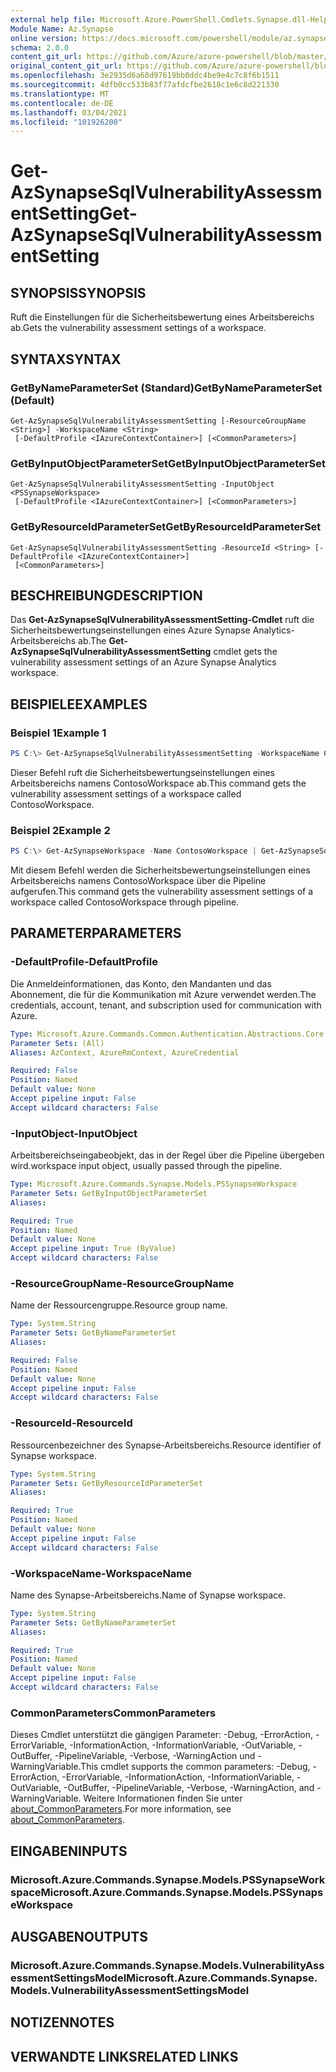 ```yaml
---
external help file: Microsoft.Azure.PowerShell.Cmdlets.Synapse.dll-Help.xml
Module Name: Az.Synapse
online version: https://docs.microsoft.com/powershell/module/az.synapse/get-azsynapsesqlvulnerabilityassessmentsetting
schema: 2.0.0
content_git_url: https://github.com/Azure/azure-powershell/blob/master/src/Synapse/Synapse/help/Get-AzSynapseSqlVulnerabilityAssessmentSetting.md
original_content_git_url: https://github.com/Azure/azure-powershell/blob/master/src/Synapse/Synapse/help/Get-AzSynapseSqlVulnerabilityAssessmentSetting.md
ms.openlocfilehash: 3e2935d6a68d97619bb0ddc4be9e4c7c8f6b1511
ms.sourcegitcommit: 4dfb0cc533b83f77afdcfbe2618c1e6c8d221330
ms.translationtype: MT
ms.contentlocale: de-DE
ms.lasthandoff: 03/04/2021
ms.locfileid: "101926200"
---
```

# <span data-ttu-id="cf506-101">Get-AzSynapseSqlVulnerabilityAssessmentSetting</span><span class="sxs-lookup"><span data-stu-id="cf506-101">Get-AzSynapseSqlVulnerabilityAssessmentSetting</span></span>

## <span data-ttu-id="cf506-102">SYNOPSIS</span><span class="sxs-lookup"><span data-stu-id="cf506-102">SYNOPSIS</span></span>
<span data-ttu-id="cf506-103">Ruft die Einstellungen für die Sicherheitsbewertung eines Arbeitsbereichs ab.</span><span class="sxs-lookup"><span data-stu-id="cf506-103">Gets the vulnerability assessment settings of a workspace.</span></span>

## <span data-ttu-id="cf506-104">SYNTAX</span><span class="sxs-lookup"><span data-stu-id="cf506-104">SYNTAX</span></span>

### <span data-ttu-id="cf506-105">GetByNameParameterSet (Standard)</span><span class="sxs-lookup"><span data-stu-id="cf506-105">GetByNameParameterSet (Default)</span></span>
```
Get-AzSynapseSqlVulnerabilityAssessmentSetting [-ResourceGroupName <String>] -WorkspaceName <String>
 [-DefaultProfile <IAzureContextContainer>] [<CommonParameters>]
```

### <span data-ttu-id="cf506-106">GetByInputObjectParameterSet</span><span class="sxs-lookup"><span data-stu-id="cf506-106">GetByInputObjectParameterSet</span></span>
```
Get-AzSynapseSqlVulnerabilityAssessmentSetting -InputObject <PSSynapseWorkspace>
 [-DefaultProfile <IAzureContextContainer>] [<CommonParameters>]
```

### <span data-ttu-id="cf506-107">GetByResourceIdParameterSet</span><span class="sxs-lookup"><span data-stu-id="cf506-107">GetByResourceIdParameterSet</span></span>
```
Get-AzSynapseSqlVulnerabilityAssessmentSetting -ResourceId <String> [-DefaultProfile <IAzureContextContainer>]
 [<CommonParameters>]
```

## <span data-ttu-id="cf506-108">BESCHREIBUNG</span><span class="sxs-lookup"><span data-stu-id="cf506-108">DESCRIPTION</span></span>
<span data-ttu-id="cf506-109">Das **Get-AzSynapseSqlVulnerabilityAssessmentSetting-Cmdlet** ruft die Sicherheitsbewertungseinstellungen eines Azure Synapse Analytics-Arbeitsbereichs ab.</span><span class="sxs-lookup"><span data-stu-id="cf506-109">The **Get-AzSynapseSqlVulnerabilityAssessmentSetting** cmdlet gets the vulnerability assessment settings of an Azure Synapse Analytics workspace.</span></span>

## <span data-ttu-id="cf506-110">BEISPIELE</span><span class="sxs-lookup"><span data-stu-id="cf506-110">EXAMPLES</span></span>

### <span data-ttu-id="cf506-111">Beispiel 1</span><span class="sxs-lookup"><span data-stu-id="cf506-111">Example 1</span></span>
```powershell
PS C:\> Get-AzSynapseSqlVulnerabilityAssessmentSetting -WorkspaceName ContosoWorkspace
```

<span data-ttu-id="cf506-112">Dieser Befehl ruft die Sicherheitsbewertungseinstellungen eines Arbeitsbereichs namens ContosoWorkspace ab.</span><span class="sxs-lookup"><span data-stu-id="cf506-112">This command gets the vulnerability assessment settings of a workspace called ContosoWorkspace.</span></span>

### <span data-ttu-id="cf506-113">Beispiel 2</span><span class="sxs-lookup"><span data-stu-id="cf506-113">Example 2</span></span>
```powershell
PS C:\> Get-AzSynapseWorkspace -Name ContosoWorkspace | Get-AzSynapseSqlVulnerabilityAssessmentSetting
```

<span data-ttu-id="cf506-114">Mit diesem Befehl werden die Sicherheitsbewertungseinstellungen eines Arbeitsbereichs namens ContosoWorkspace über die Pipeline aufgerufen.</span><span class="sxs-lookup"><span data-stu-id="cf506-114">This command gets the vulnerability assessment settings of a workspace called ContosoWorkspace through pipeline.</span></span>

## <span data-ttu-id="cf506-115">PARAMETER</span><span class="sxs-lookup"><span data-stu-id="cf506-115">PARAMETERS</span></span>

### <span data-ttu-id="cf506-116">-DefaultProfile</span><span class="sxs-lookup"><span data-stu-id="cf506-116">-DefaultProfile</span></span>
<span data-ttu-id="cf506-117">Die Anmeldeinformationen, das Konto, den Mandanten und das Abonnement, die für die Kommunikation mit Azure verwendet werden.</span><span class="sxs-lookup"><span data-stu-id="cf506-117">The credentials, account, tenant, and subscription used for communication with Azure.</span></span>

```yaml
Type: Microsoft.Azure.Commands.Common.Authentication.Abstractions.Core.IAzureContextContainer
Parameter Sets: (All)
Aliases: AzContext, AzureRmContext, AzureCredential

Required: False
Position: Named
Default value: None
Accept pipeline input: False
Accept wildcard characters: False
```

### <span data-ttu-id="cf506-118">-InputObject</span><span class="sxs-lookup"><span data-stu-id="cf506-118">-InputObject</span></span>
<span data-ttu-id="cf506-119">Arbeitsbereichseingabeobjekt, das in der Regel über die Pipeline übergeben wird.</span><span class="sxs-lookup"><span data-stu-id="cf506-119">workspace input object, usually passed through the pipeline.</span></span>

```yaml
Type: Microsoft.Azure.Commands.Synapse.Models.PSSynapseWorkspace
Parameter Sets: GetByInputObjectParameterSet
Aliases:

Required: True
Position: Named
Default value: None
Accept pipeline input: True (ByValue)
Accept wildcard characters: False
```

### <span data-ttu-id="cf506-120">-ResourceGroupName</span><span class="sxs-lookup"><span data-stu-id="cf506-120">-ResourceGroupName</span></span>
<span data-ttu-id="cf506-121">Name der Ressourcengruppe.</span><span class="sxs-lookup"><span data-stu-id="cf506-121">Resource group name.</span></span>

```yaml
Type: System.String
Parameter Sets: GetByNameParameterSet
Aliases:

Required: False
Position: Named
Default value: None
Accept pipeline input: False
Accept wildcard characters: False
```

### <span data-ttu-id="cf506-122">-ResourceId</span><span class="sxs-lookup"><span data-stu-id="cf506-122">-ResourceId</span></span>
<span data-ttu-id="cf506-123">Ressourcenbezeichner des Synapse-Arbeitsbereichs.</span><span class="sxs-lookup"><span data-stu-id="cf506-123">Resource identifier of Synapse workspace.</span></span>

```yaml
Type: System.String
Parameter Sets: GetByResourceIdParameterSet
Aliases:

Required: True
Position: Named
Default value: None
Accept pipeline input: False
Accept wildcard characters: False
```

### <span data-ttu-id="cf506-124">-WorkspaceName</span><span class="sxs-lookup"><span data-stu-id="cf506-124">-WorkspaceName</span></span>
<span data-ttu-id="cf506-125">Name des Synapse-Arbeitsbereichs.</span><span class="sxs-lookup"><span data-stu-id="cf506-125">Name of Synapse workspace.</span></span>

```yaml
Type: System.String
Parameter Sets: GetByNameParameterSet
Aliases:

Required: True
Position: Named
Default value: None
Accept pipeline input: False
Accept wildcard characters: False
```

### <span data-ttu-id="cf506-126">CommonParameters</span><span class="sxs-lookup"><span data-stu-id="cf506-126">CommonParameters</span></span>
<span data-ttu-id="cf506-127">Dieses Cmdlet unterstützt die gängigen Parameter: -Debug, -ErrorAction, -ErrorVariable, -InformationAction, -InformationVariable, -OutVariable, -OutBuffer, -PipelineVariable, -Verbose, -WarningAction und -WarningVariable.</span><span class="sxs-lookup"><span data-stu-id="cf506-127">This cmdlet supports the common parameters: -Debug, -ErrorAction, -ErrorVariable, -InformationAction, -InformationVariable, -OutVariable, -OutBuffer, -PipelineVariable, -Verbose, -WarningAction, and -WarningVariable.</span></span> <span data-ttu-id="cf506-128">Weitere Informationen finden Sie unter [about_CommonParameters](http://go.microsoft.com/fwlink/?LinkID=113216).</span><span class="sxs-lookup"><span data-stu-id="cf506-128">For more information, see [about_CommonParameters](http://go.microsoft.com/fwlink/?LinkID=113216).</span></span>

## <span data-ttu-id="cf506-129">EINGABEN</span><span class="sxs-lookup"><span data-stu-id="cf506-129">INPUTS</span></span>

### <span data-ttu-id="cf506-130">Microsoft.Azure.Commands.Synapse.Models.PSSynapseWorkspace</span><span class="sxs-lookup"><span data-stu-id="cf506-130">Microsoft.Azure.Commands.Synapse.Models.PSSynapseWorkspace</span></span>

## <span data-ttu-id="cf506-131">AUSGABEN</span><span class="sxs-lookup"><span data-stu-id="cf506-131">OUTPUTS</span></span>

### <span data-ttu-id="cf506-132">Microsoft.Azure.Commands.Synapse.Models.VulnerabilityAssessmentSettingsModel</span><span class="sxs-lookup"><span data-stu-id="cf506-132">Microsoft.Azure.Commands.Synapse.Models.VulnerabilityAssessmentSettingsModel</span></span>

## <span data-ttu-id="cf506-133">NOTIZEN</span><span class="sxs-lookup"><span data-stu-id="cf506-133">NOTES</span></span>

## <span data-ttu-id="cf506-134">VERWANDTE LINKS</span><span class="sxs-lookup"><span data-stu-id="cf506-134">RELATED LINKS</span></span>
